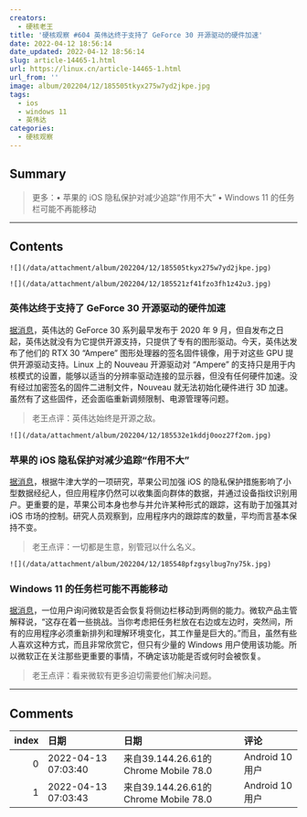 ```yaml
---
creators:
  - 硬核老王
title: '硬核观察 #604 英伟达终于支持了 GeForce 30 开源驱动的硬件加速'
date: 2022-04-12 18:56:14
date_updated: 2022-04-12 18:56:14
slug: article-14465-1.html
url: https://linux.cn/article-14465-1.html
url_from: ''
image: album/202204/12/185505tkyx275w7yd2jkpe.jpg
tags:
  - ios
  - windows 11
  - 英伟达
categories:
  - 硬核观察
---
```


## Summary

> 更多：• 苹果的 iOS 隐私保护对减少追踪“作用不大” • Windows 11 的任务栏可能不再能移动

***

<!-- more -->

## Contents

`![](/data/attachment/album/202204/12/185505tkyx275w7yd2jkpe.jpg)`

`![](/data/attachment/album/202204/12/185521zf41fzo3fh1z42u3.jpg)`

### 英伟达终于支持了 GeForce 30 开源驱动的硬件加速

[据消息](https://www.phoronix.com/scan.php?page=news_item&px=NVIDIA-Ampere-Firmware-Blobs)，英伟达的 GeForce 30 系列最早发布于 2020 年 9 月，但自发布之日起，英伟达就没有为它提供开源支持，只提供了专有的图形驱动。今天，英伟达发布了他们的 RTX 30 “Ampere” 图形处理器的签名固件镜像，用于对这些 GPU 提供开源驱动支持。Linux 上的 Nouveau 开源驱动对 “Ampere” 的支持只是用于内核模式的设置，能够以适当的分辨率驱动连接的显示器，但没有任何硬件加速。没有经过加密签名的固件二进制文件，Nouveau 就无法初始化硬件进行 3D 加速。虽然有了这些固件，还会面临重新调频限制、电源管理等问题。

> 
> 老王点评：英伟达始终是开源之敌。
> 
> 
> 

`![](/data/attachment/album/202204/12/185532e1kddj0ooz27f2om.jpg)`

### 苹果的 iOS 隐私保护对减少追踪“作用不大”

[据消息](https://www.theregister.com/2022/04/08/apple_ios_privacy/)，根据牛津大学的一项研究，苹果公司加强 iOS 的隐私保护措施影响了小型数据经纪人，但应用程序仍然可以收集面向群体的数据，并通过设备指纹识别用户。更重要的是，苹果公司本身也参与并允许某种形式的跟踪，这有助于加强其对 iOS 市场的控制。研究人员观察到，应用程序内的跟踪库的数量，平均而言基本保持不变。

> 
> 老王点评：一切都是生意，别管冠以什么名义。
> 
> 
> 

`![](/data/attachment/album/202204/12/185548pfzgsylbug7ny75k.jpg)`

### Windows 11 的任务栏可能不再能移动

[据消息](https://www.bleepingcomputer.com/news/microsoft/microsoft-moving-windows-11-taskbar-may-never-be-an-option-again/)，一位用户询问微软是否会恢复将侧边栏移动到两侧的能力。微软产品主管解释说，“这存在着一些挑战。当你考虑把任务栏放在右边或左边时，突然间，所有的应用程序必须重新排列和理解环境变化，其工作量是巨大的。”而且，虽然有些人喜欢这种方式，而且非常欣赏它，但只有少量的 Windows 用户使用该功能。所以微软正在关注那些更重要的事情，不确定该功能是否或何时会被恢复。

> 
> 老王点评：看来微软有更多迫切需要他们解决问题。
> 
> 
>

***

## Comments

|   index | 日期                | 日期                                                  | 评论   |
|--------:|:--------------------|:------------------------------------------------------|:-------|
|       0 | 2022-04-13 07:03:40 | 来自39.144.26.61的 Chrome Mobile 78.0|Android 10 用户 | so，   |
|       1 | 2022-04-13 07:03:43 | 来自39.144.26.61的 Chrome Mobile 78.0|Android 10 用户 | so，   |
